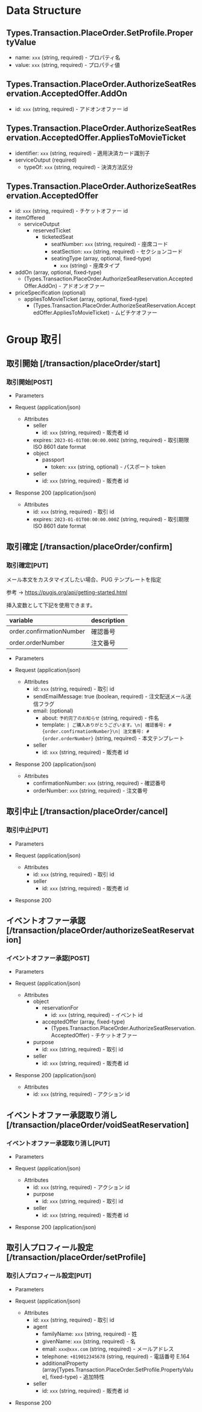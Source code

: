 # Data Structure

## Types.Transaction.PlaceOrder.SetProfile.PropertyValue

-   name: `xxx` (string, required) - プロパティ名
-   value: `xxx` (string, required) - プロパティ値

## Types.Transaction.PlaceOrder.AuthorizeSeatReservation.AcceptedOffer.AddOn

-   id: `xxx` (string, required) - アドオンオファー id

## Types.Transaction.PlaceOrder.AuthorizeSeatReservation.AcceptedOffer.AppliesToMovieTicket

-   identifier: `xxx` (string, required) - 適用決済カード識別子
-   serviceOutput (required)
    -   typeOf: `xxx` (string, required) - 決済方法区分

## Types.Transaction.PlaceOrder.AuthorizeSeatReservation.AcceptedOffer

-   id: `xxx` (string, required) - チケットオファー id
-   itemOffered
    -   serviceOutput
        -   reservedTicket
            -   ticketedSeat
                -   seatNumber: `xxx` (string, required) - 座席コード
                -   seatSection: `xxx` (string, required) - セクションコード
                -   seatingType (array, optional, fixed-type)
                    -   `xxx` (string) - 座席タイプ
-   addOn (array, optional, fixed-type)
    -   (Types.Transaction.PlaceOrder.AuthorizeSeatReservation.AcceptedOffer.AddOn) - アドオンオファー
-   priceSpecification (optional)
    -   appliesToMovieTicket (array, optional, fixed-type)
        -   (Types.Transaction.PlaceOrder.AuthorizeSeatReservation.AcceptedOffer.AppliesToMovieTicket) - ムビチケオファー

# Group 取引

## 取引開始 [/transaction/placeOrder/start]

### 取引開始[POST]

-   Parameters

-   Request (application/json)

    -   Attributes
        -   seller
            -   id: `xxx` (string, required) - 販売者 id
        -   expires: `2023-01-01T00:00:00.000Z` (string, required) - 取引期限 ISO 8601 date format
        -   object
            -   passport
                -   token: `xxx` (string, optional) - パスポート token
        -   seller
            -   id: `xxx` (string, required) - 販売者 id

-   Response 200 (application/json)

    -   Attributes
        -   id: `xxx` (string, required) - 取引 id
        -   expires: `2023-01-01T00:00:00.000Z` (string, required) - 取引期限 ISO 8601 date format

<!-- include(../../../response/400.md) -->

## 取引確定 [/transaction/placeOrder/confirm]

### 取引確定[PUT]

メール本文をカスタマイズしたい場合、PUG テンプレートを指定

参考 -> https://pugjs.org/api/getting-started.html

挿入変数として下記を使用できます。

| variable                 | description |
| :----------------------- | :---------- |
| order.confirmationNumber | 確認番号    |
| order.orderNumber        | 注文番号    |

-   Parameters

-   Request (application/json)

    -   Attributes
        -   id: `xxx` (string, required) - 取引 id
        -   sendEmailMessage: true (boolean, required) - 注文配送メール送信フラグ
        -   email: (optional)
            -   about: `予約完了のお知らせ` (string, required) - 件名
            -   template: `| ご購入ありがとうございます。\n| 確認番号: #{order.confirmationNumber}\n| 注文番号: #{order.orderNumber}` (string, required) - 本文テンプレート
        -   seller
            -   id: `xxx` (string, required) - 販売者 id

-   Response 200 (application/json)

    -   Attributes
        -   confirmationNumber: `xxx` (string, required) - 確認番号
        -   orderNumber: `xxx` (string, required) - 注文番号

<!-- include(../../../response/400.md) -->

## 取引中止 [/transaction/placeOrder/cancel]

### 取引中止[PUT]

-   Parameters

-   Request (application/json)

    -   Attributes
        -   id: `xxx` (string, required) - 取引 id
        -   seller
            -   id: `xxx` (string, required) - 販売者 id

-   Response 200

## イベントオファー承認 [/transaction/placeOrder/authorizeSeatReservation]

### イベントオファー承認[POST]

-   Parameters

-   Request (application/json)

    -   Attributes
        -   object
            -   reservationFor
                -   id: `xxx` (string, required) - イベント id
            -   acceptedOffer (array, fixed-type)
                -   (Types.Transaction.PlaceOrder.AuthorizeSeatReservation.AcceptedOffer) - チケットオファー
        -   purpose
            -   id: `xxx` (string, required) - 取引 id
        -   seller
            -   id: `xxx` (string, required) - 販売者 id

-   Response 200 (application/json)

    -   Attributes
        -   id: `xxx` (string, required) - アクション id

<!-- include(../../../response/400.md) -->

## イベントオファー承認取り消し [/transaction/placeOrder/voidSeatReservation]

### イベントオファー承認取り消し[PUT]

-   Parameters

-   Request (application/json)

    -   Attributes
        -   id: `xxx` (string, required) - アクション id
        -   purpose
            -   id: `xxx` (string, required) - 取引 id
        -   seller
            -   id: `xxx` (string, required) - 販売者 id

-   Response 200 (application/json)

<!-- include(../../../response/400.md) -->

## 取引人プロフィール設定 [/transaction/placeOrder/setProfile]

### 取引人プロフィール設定[PUT]

-   Parameters

-   Request (application/json)

    -   Attributes
        -   id: `xxx` (string, required) - 取引 id
        -   agent
            -   familyName: `xxx` (string, required) - 姓
            -   givenName: `xxx` (string, required) - 名
            -   email: `xxx@xxx.com` (string, required) - メールアドレス
            -   telephone: `+819012345678` (string, required) - 電話番号 E.164
            -   additionalProperty (array[Types.Transaction.PlaceOrder.SetProfile.PropertyValue], fixed-type) - 追加特性
        -   seller
            -   id: `xxx` (string, required) - 販売者 id

-   Response 200

<!-- include(../../../response/400.md) -->
